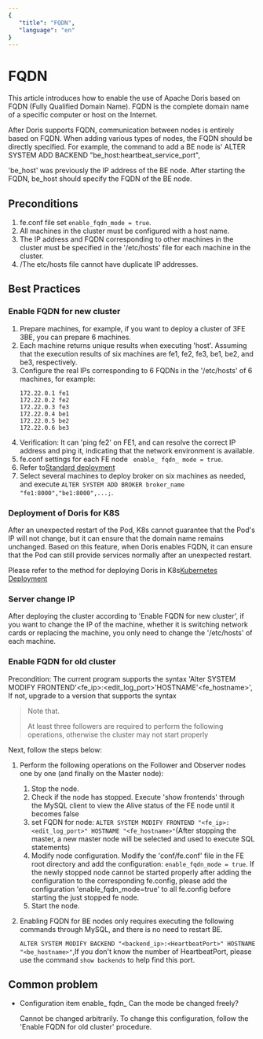 ```yaml
---
{
   "title": "FQDN",
   "language": "en"
}
---
```


<!--
Licensed to the Apache Software Foundation (ASF) under one
or more contributor license agreements.  See the NOTICE file
distributed with this work for additional information
regarding copyright ownership.  The ASF licenses this file
to you under the Apache License, Version 2.0 (the
"License"); you may not use this file except in compliance
with the License.  You may obtain a copy of the License at

  http://www.apache.org/licenses/LICENSE-2.0

Unless required by applicable law or agreed to in writing,
software distributed under the License is distributed on an
"AS IS" BASIS, WITHOUT WARRANTIES OR CONDITIONS OF ANY
KIND, either express or implied.  See the License for the
specific language governing permissions and limitations
under the License.
-->

# FQDN

<version since="dev"></version>

This article introduces how to enable the use of Apache Doris based on FQDN (Fully Qualified Domain Name). FQDN is the complete domain name of a specific computer or host on the Internet.

After Doris supports FQDN, communication between nodes is entirely based on FQDN. When adding various types of nodes, the FQDN should be directly specified. For example, the command to add a BE node is' ALTER SYSTEM ADD BACKEND "be_host:heartbeat_service_port",

'be_host' was previously the IP address of the BE node. After starting the FQDN, be_host should specify the FQDN of the BE node.

## Preconditions

1. fe.conf file set `enable_fqdn_mode = true`.
2. All machines in the cluster must be configured with a host name.
3. The IP address and FQDN corresponding to other machines in the cluster must be specified in the '/etc/hosts' file for each machine in the cluster.
4. /The etc/hosts file cannot have duplicate IP addresses.

## Best Practices

### Enable FQDN for new cluster

1. Prepare machines, for example, if you want to deploy a cluster of 3FE 3BE, you can prepare 6 machines.
2. Each machine returns unique results when executing 'host'. Assuming that the execution results of six machines are fe1, fe2, fe3, be1, be2, and be3, respectively.
3. Configure the real IPs corresponding to 6 FQDNs in the '/etc/hosts' of 6 machines, for example:
   ```
   172.22.0.1 fe1
   172.22.0.2 fe2
   172.22.0.3 fe3
   172.22.0.4 be1
   172.22.0.5 be2
   172.22.0.6 be3
   ```
4. Verification: It can 'ping fe2' on FE1, and can resolve the correct IP address and ping it, indicating that the network environment is available.
5. fe.conf settings for each FE node ` enable_ fqdn_ mode = true`.
6. Refer to[Standard deployment](../../install/cluster-deployment/standard-deployment)
7. Select several machines to deploy broker on six machines as needed, and execute `ALTER SYSTEM ADD BROKER broker_name "fe1:8000","be1:8000",...;`.

### Deployment of Doris for K8S

After an unexpected restart of the Pod, K8s cannot guarantee that the Pod's IP will not change, but it can ensure that the domain name remains unchanged. Based on this feature, when Doris enables FQDN, it can ensure that the Pod can still provide services normally after an unexpected restart.

Please refer to the method for deploying Doris in K8s[Kubernetes Deployment](../../install/cluster-deployment/k8s-deploy/operator-deploy)

### Server change IP

After deploying the cluster according to 'Enable FQDN for new cluster', if you want to change the IP of the machine, whether it is switching network cards or replacing the machine, you only need to change the '/etc/hosts' of each machine.

### Enable FQDN for old cluster

Precondition: The current program supports the syntax 'Alter SYSTEM MODIFY FRONTEND'<fe_ip>:<edit_log_port>'HOSTNAME'<fe_hostname>',
If not, upgrade to a version that supports the syntax

>Note that.
>
> At least three followers are required to perform the following operations, otherwise the cluster may not start properly

Next, follow the steps below:

1. Perform the following operations on the Follower and Observer nodes one by one (and finally on the Master node):

   1. Stop the node.
   2. Check if the node has stopped. Execute 'show frontends' through the MySQL client to view the Alive status of the FE node until it becomes false
   3. set FQDN for node: `ALTER SYSTEM MODIFY FRONTEND "<fe_ip>:<edit_log_port>" HOSTNAME "<fe_hostname>"`(After stopping the master, a new master node will be selected and used to execute SQL statements)
   4. Modify node configuration. Modify the 'conf/fe.conf' file in the FE root directory and add the configuration: `enable_fqdn_mode = true`. If the newly stopped node cannot be started properly after adding the configuration to the corresponding fe.config, please add the configuration 'enable_fqdn_mode=true' to all fe.config before starting the just stopped fe node.
   5. Start the node.

2. Enabling FQDN for BE nodes only requires executing the following commands through MySQL, and there is no need to restart BE.

   `ALTER SYSTEM MODIFY BACKEND "<backend_ip>:<HeartbeatPort>" HOSTNAME "<be_hostname>"`,If you don't know the number of HeartbeatPort, please use the command `show backends` to help find this port.


## Common problem

- Configuration item enable_ fqdn_ Can the mode be changed freely?

  Cannot be changed arbitrarily. To change this configuration, follow the 'Enable FQDN for old cluster' procedure.

